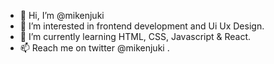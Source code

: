 - 👋 Hi, I’m @mikenjuki
- 👀 I’m interested in frontend development and Ui Ux Design.
- 🌱 I’m currently learning HTML, CSS, Javascript & React. 
- 📫 Reach me on twitter @mikenjuki .

<!---
mikenjuki/mikenjuki is a ✨ special ✨ repository because its `README.md` (this file) appears on your GitHub profile.
You can click the Preview link to take a look at your changes.
--->
